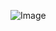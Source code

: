 ![Image](https://encrypted-tbn0.gstatic.com/images?q=tbn:ANd9GcTpjvG5Qm9NAn1C-ZPRu4PCooJsWBqlH5wy5A&usqp=CAU)